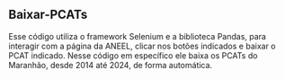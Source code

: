 ## Baixar-PCATs
Esse código utiliza o framework Selenium e a biblioteca Pandas, para interagir com a página da ANEEL, clicar nos botões indicados e baixar o PCAT indicado.
Nesse código em específico ele baixa os PCATs do Maranhão, desde 2014 até 2024, de forma automática.
